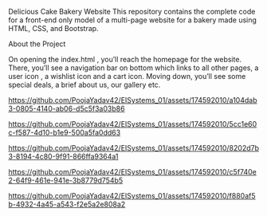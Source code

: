 Delicious Cake Bakery Website
This repository contains the complete code for a front-end only model of a multi-page website for a bakery made using HTML, CSS, and Bootstrap.

About the Project

On opening the index.html , you’ll reach the homepage for the website. There, you’ll see a navigation bar on bottom which links to all other pages, a user icon , a wishlist icon and a cart icon. Moving down, you’ll see some special deals, a brief about us, our gallery etc. 

https://github.com/PoojaYadav42/EISystems_01/assets/174592010/a104dab3-0805-4140-ab06-d5c5f3a03b86


https://github.com/PoojaYadav42/EISystems_01/assets/174592010/5cc1e60c-f587-4d10-b1e9-500a5fa0dd63

https://github.com/PoojaYadav42/EISystems_01/assets/174592010/8202d7b3-8194-4c80-9f91-866ffa9364a1

https://github.com/PoojaYadav42/EISystems_01/assets/174592010/c5f740e2-64f9-461e-941e-3b8779d754b5


https://github.com/PoojaYadav42/EISystems_01/assets/174592010/f880af5b-4932-4a45-a543-f2e5a2e808a2





